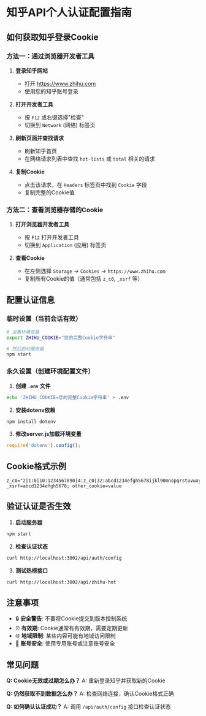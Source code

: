 # 知乎API个人认证配置指南

## 如何获取知乎登录Cookie

### 方法一：通过浏览器开发者工具

1. **登录知乎网站**
   - 打开 https://www.zhihu.com
   - 使用您的知乎账号登录

2. **打开开发者工具**
   - 按 `F12` 或右键选择"检查"
   - 切换到 `Network` (网络) 标签页

3. **刷新页面并查找请求**
   - 刷新知乎首页
   - 在网络请求列表中查找 `hot-lists` 或 `total` 相关的请求

4. **复制Cookie**
   - 点击该请求，在 `Headers` 标签页中找到 `Cookie` 字段
   - 复制完整的Cookie值

### 方法二：查看浏览器存储的Cookie

1. **打开浏览器开发者工具**
   - 按 `F12` 打开开发者工具
   - 切换到 `Application` (应用) 标签页

2. **查看Cookie**
   - 在左侧选择 `Storage` → `Cookies` → `https://www.zhihu.com`
   - 复制所有Cookie的值（通常包括 `z_c0`, `_xsrf` 等）

## 配置认证信息

### 临时设置（当前会话有效）

```bash
# 设置环境变量
export ZHIHU_COOKIE="您的完整Cookie字符串"

# 然后启动服务器
npm start
```

### 永久设置（创建环境配置文件）

1. **创建 `.env` 文件**
```bash
echo 'ZHIHU_COOKIE=您的完整Cookie字符串' > .env
```

2. **安装dotenv依赖**
```bash
npm install dotenv
```

3. **修改server.js加载环境变量**
```javascript
require('dotenv').config();
```

## Cookie格式示例

```
z_c0="2|1:0|10:1234567890|4:z_c0|32:abcd1234efgh5678ijkl90mnopqrstuvwxyz|abcdef1234567890abcdef1234567890abcdef1234567890abcdef1234567890"; _xsrf=abcd1234efgh5678; other_cookie=value
```

## 验证认证是否生效

1. **启动服务器**
```bash
npm start
```

2. **检查认证状态**
```bash
curl http://localhost:3002/api/auth/config
```

3. **测试热榜接口**
```bash
curl http://localhost:3002/api/zhihu-hot
```

## 注意事项

- 🔒 **安全警告**: 不要将Cookie提交到版本控制系统
- ⏰ **有效期**: Cookie通常有有效期，需要定期更新
- 🌐 **地域限制**: 某些内容可能有地域访问限制
- 📱 **账号安全**: 使用专用账号或注意账号安全

## 常见问题

**Q: Cookie无效或过期怎么办？**
A: 重新登录知乎并获取新的Cookie

**Q: 仍然获取不到数据怎么办？**
A: 检查网络连接，确认Cookie格式正确

**Q: 如何确认认证成功？**
A: 调用 `/api/auth/config` 接口检查认证状态